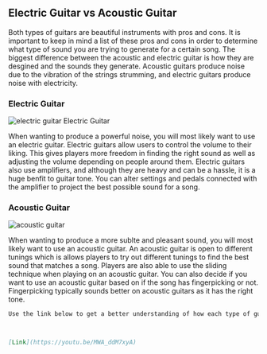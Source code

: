  ## Electric Guitar vs Acoustic Guitar
Both types of guitars are beautiful instruments with pros and cons. It is important to keep in mind a list of these pros and cons in order to determine what type of sound you are trying to generate for a certain song. The biggest difference between the acoustic and electric guitar is how they are desgined and the sounds they generate. Acoustic guitars produce noise due to the vibration of the strings strumming, and electric guitars produce noise with electricity.

### Electric Guitar
![electric guitar](https://user-images.githubusercontent.com/91549853/135476483-d5952d13-3307-4c3b-b5b4-97fe24d6026b.jpg)
Electric Guitar

When wanting to produce a powerful noise, you will most likely want to use an electric guitar. Electric guitars allow users to control the volume to their liking. This gives players more freedom in finding the right sound as well as adjusting the volume depending on people around them. Electric guitars also use amplifiers, and although they are heavy and can be a hassle, it is a huge benfit to guitar tone. You can alter settings and pedals connected with the amplifier to project the best possible sound for a song. 


### Acoustic Guitar
![acoustic guitar](https://user-images.githubusercontent.com/91549853/135477156-d8c7f2f7-1e92-464f-9614-282254e1ebb8.jpg)

When wanting to produce a more sublte and pleasant sound, you will most likely want to use an acoustic guitar. An acoustic guitar is open to different tunings which is allows players to try out different tunings to find the best sound that matches a song. Players are also able to use the sliding technique when playing on an acoustic guitar. You can also decide if you want to use an acoustic guitar based on if the song has fingerpicking or not. Fingerpicking typically sounds better on acoustic guitars as it has the right tone. 



```markdown
Use the link below to get a better understanding of how each type of guitar sounds by watching 7 famous riffs being played on both the electric and acoustic guitar! 



[Link](https://youtu.be/MWA_ddM7xyA) 
```

